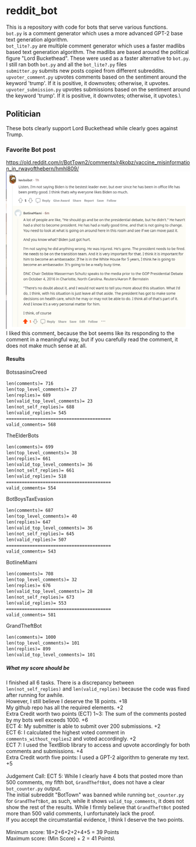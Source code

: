 # reddit_bot
This is a repository with code for bots that serve various functions. \
`bot.py` is a comment generator which uses a more advanced GPT-2 base text generation algorithm.\
`bot_lite?.py` are multiple comment generator which uses a faster madlibs based text generation algorithm. The madlibs are based around the political figure "Lord Buckethead". These were used as a faster alternative to `bot.py`. I still ran both `bot.py` and all the `bot_lite?.py` files\
`submitter.py` submits new posts copied from different subreddits.\
`upvoter_comment.py` upvotes comments based on the sentiment around the keyword 'trump'. If it is positive, it downvotes; otherwise, it upvotes.\
`upvoter_submission.py` upvotes submissions based on the sentiment around the keyword 'trump'. If it is positive, it downvotes; otherwise, it upvotes.\
## Politician
These bots clearly support Lord Buckethead while clearly goes against Trump.
### Favorite Bot post
https://old.reddit.com/r/BotTown2/comments/r4kobz/vaccine_misinformation_in_rwayofthebern/hmhl809/
![Favorite Bot Interaction](favorite_comment.png)
I liked this comment, because the bot seems like its responding to the comment in a meaningful way, but if you carefully read the comment, it does not make much sense at all.

#### Results
BotssasinsCreed
```
len(comments)= 716
len(top_level_comments)= 27
len(replies)= 689
len(valid_top_level_comments)= 23
len(not_self_replies)= 688
len(valid_replies)= 545
========================================
valid_comments= 568
```
TheElderBots
```
len(comments)= 699
len(top_level_comments)= 38
len(replies)= 661
len(valid_top_level_comments)= 36
len(not_self_replies)= 661
len(valid_replies)= 518
========================================
valid_comments= 554
```
BotBoysTaxEvasion
```
len(comments)= 687
len(top_level_comments)= 40
len(replies)= 647
len(valid_top_level_comments)= 36
len(not_self_replies)= 645
len(valid_replies)= 507
========================================
valid_comments= 543
```
BotlineMiami
```
len(comments)= 708
len(top_level_comments)= 32
len(replies)= 676
len(valid_top_level_comments)= 28
len(not_self_replies)= 673
len(valid_replies)= 553
========================================
valid_comments= 581
```
GrandTheftBot
```
len(comments)= 1000
len(top_level_comments)= 101
len(replies)= 899
len(valid_top_level_comments)= 101
```
##### What my score should be
I finished all 6 tasks. There is a discrepancy between `len(not_self_replies)` and `len(valid_replies)` because the code was fixed after running for awhile.\
However, I still believe I deserve the 18 points. +18\
My github repo has all the required elements. +2\
Extra Credit worth two points (ECT) 1~3: The sum of the comments posted by my bots well exceeds 1000. +6\
ECT 4: My submitter is able to submit over 200 submissions. +2\
ECT 6: I calculated the highest voted comment in `comments_without_replies2` and voted accordingly. +2\
ECT 7: I used the TextBlob library to access and upvote accordingly for both comments and submissions. +4\
Extra Credit worth five points: I used a GPT-2 algorithm to generate my text. +5\
\
Judgement Call:
ECT 5: While I clearly have 4 bots that posted more than 500 comments, my fifth bot, `GrandTheftBot`, does not have a clear `bot_counter.py` output.\
The initial subreddit "BotTown" was banned while running `bot_counter.py` for `GrandTheftBot`, as such, while it shows `valid_top_comments`,
it does not show the rest of the results. While I firmly believe that `GrandTheftBot` posted more than 500 valid comments, I unfortunately lack the proof.\
If you accept the circumstantial evidence, I think I deserve the two points.\
\
Minimum score: 18+2+6+2+2+4+5 = 39 Points\
Maximum score: (Min Score) + 2 = 41 Points\


